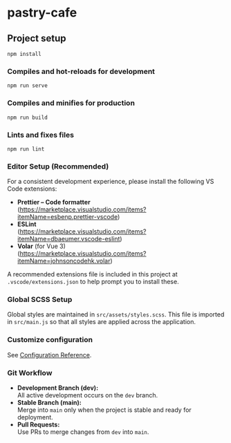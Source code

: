 # pastry-cafe

## Project setup
```
npm install
```

### Compiles and hot-reloads for development
```
npm run serve
```

### Compiles and minifies for production
```
npm run build
```

### Lints and fixes files
```
npm run lint
```

### Editor Setup (Recommended)
For a consistent development experience, please install the following VS Code extensions:
- **Prettier – Code formatter**  
  (https://marketplace.visualstudio.com/items?itemName=esbenp.prettier-vscode)
- **ESLint**  
  (https://marketplace.visualstudio.com/items?itemName=dbaeumer.vscode-eslint)
- **Volar** (for Vue 3)  
  (https://marketplace.visualstudio.com/items?itemName=johnsoncodehk.volar)

A recommended extensions file is included in this project at `.vscode/extensions.json` to help prompt you to install these.

### Global SCSS Setup
Global styles are maintained in `src/assets/styles.scss`. This file is imported in `src/main.js` so that all styles are applied across the application.

### Customize configuration
See [Configuration Reference](https://cli.vuejs.org/config/).

### Git Workflow
- **Development Branch (dev):**  
  All active development occurs on the `dev` branch.
- **Stable Branch (main):**  
  Merge into `main` only when the project is stable and ready for deployment.
- **Pull Requests:**  
  Use PRs to merge changes from `dev` into `main`.
